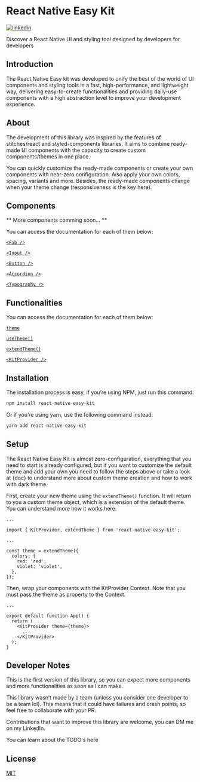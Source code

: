 # React Native Easy Kit

[![linkedin](https://img.shields.io/badge/linkedin-0A66C2?style=for-the-badge&logo=linkedin&logoColor=white)](https://www.linkedin.com/in/icarobrunodev/)

Discover a React Native UI and styling tool designed by developers for developers

## Introduction

The React Native Easy kit was developed to unify the best of the world of UI components and styling tools in a fast, high-performance, and lightweight way, delivering easy-to-create functionalities and providing daily-use components with a high abstraction level to improve your development experience.

## About

The development of this library was inspired by the features of stitches/react and styled-components libraries. It aims to combine ready-made UI components with the capacity to create custom components/themes in one place.

You can quickly customize the ready-made components or create your own components with near-zero configuration. Also apply your own colors, spacing, variants and more. Besides, the ready-made components change when your theme change (responsiveness is the key here).

## Components

** More components comming soon... **

You can access the documentation for each of them below:

[`<Fab />`](docs/components/Fab.md)

[`<Input />`](docs/components/Input.md)

[`<Button />`](docs/components/Button.md)

[`<Accordion />`](docs/components/Accordion.md)

[`<Typography />`](docs/components/Typography.md)

## Functionalities

You can access the documentation for each of them below:

[`theme`](docs/functions/Theme.md)

[`useTheme()`](docs/functions/UseTheme.md)

[`extendTheme()`](docs/functions/ExtendTheme.md)

[`<KitProvider />`](docs/functions/KitProvider.md)

## Installation

The installation process is easy, if you’re using NPM, just run this command:

```ts
npm install react-native-easy-kit
```

Or if you’re using yarn, use the following command instead:

```ts
yarn add react-native-easy-kit
```

## Setup

The React Native Easy Kit is almost zero-configuration, everything that you need to start is already configured, but if you want to customize the default theme and add your own you need to follow the steps above or take a look at {doc} to understand more about custom theme creation and how to work with dark theme.

First, create your new theme using the `extendTheme()` function. It will return to you a custom theme object, which is a extension of the default theme. You can understand more how it works here.

```tsx
...

import { KitProvider, extendTheme } from 'react-native-easy-kit';

...

const theme = extendTheme({
  colors: {
    red: 'red',
    violet: 'violet',
  },
});
```

Then, wrap your components with the KitProvider Context. Note that you must pass the theme as property to the Context.

```tsx
...

export default function App() {
  return (
    <KitProvider theme={theme}>
      ...
    </KitProvider>
  );
}
```

## Developer Notes

This is the first version of this library, so you can expect more components and more functionalities as soon as I can make.

This library wasn’t made by a team (unless you consider one developer to be a team lol). This means that it could have failures and crash points, so feel free to collaborate with your PR.

Contributions that want to improve this library are welcome, you can DM me on my LinkedIn.

You can learn about the TODO's here

## License

[MIT](https://choosealicense.com/licenses/mit/)
